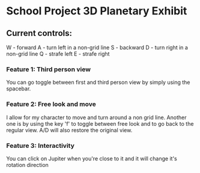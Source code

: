 
# School Project 3D Planetary Exhibit 

## Current controls: 
W - forward
A - turn left in a non-grid line
S - backward
D - turn right in a non-grid line
Q - strafe left
E - strafe right

### Feature 1: Third person view
 You can go toggle between first and third person view by simply using the spacebar.

### Feature 2: Free look and move
 I allow for my character to move and turn around a non grid line. 
 Another one is by using the key 'f' to toggle between free look and to go back to the          regular view. A/D will also restore the original view.

### Feature 3: Interactivity
 You can click on Jupiter when you're close to it and it will change it's rotation direction
